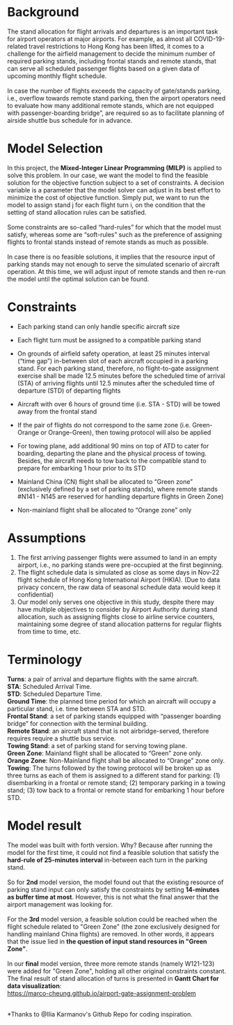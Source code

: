 # Background
The stand allocation for flight arrivals and departures is an important task for airport operators at major airports. For example, as almost all COVID-19-related travel restrictions to Hong Kong has been lifted, it comes to a challenge for the airfield management to decide the minimum number of required parking stands, including frontal stands and remote stands, that can serve all scheduled passenger flights based on a given data of upcoming monthly flight schedule. <br />
<br />
In case the number of flights exceeds the capacity of gate/stands parking, i.e., overflow towards remote stand parking, then the airport operators need to evaluate how many additional remote stands, which are not equipped with passenger-boarding bridge”, are required so as to facilitate planning of airside shuttle bus schedule for in advance.

# Model Selection
In this project, the **Mixed-Integer Linear Programming (MILP)** is applied to solve this problem. In our case, we want the model to find the feasible solution for the objective function subject to a set of constraints. A decision variable is a parameter that the model solver can adjust in its best effort to minimize the cost of objective function. Simply put, we want to run the model to assign stand j for each flight turn i, on the condition that the setting of stand allocation rules can be satisfied. <br />
<br />
Some constraints are so-called “hard-rules” for which that the model must satisfy, whereas some are “soft-rules” such as the preference of assigning flights to frontal stands instead of remote stands as much as possible. <br />
<br />
In case there is no feasible solutions, it implies that the resource input of parking stands may not enough to serve the simulated scenario of aircraft operation. At this time, we will adjust input of remote stands and then re-run the model until the optimal solution can be found. 

# Constraints
-	Each parking stand can only handle specific aircraft size

-	Each flight turn must be assigned to a compatible parking stand

-	On grounds of airfield safety operation, at least 25 minutes interval (“time gap”) in-between slot of each aircraft occupied in a parking stand. For each parking stand, therefore, no flight-to-gate assignment exercise shall be made 12.5 minutes before the scheduled time of arrival (STA) of arriving flights until 12.5 minutes after the scheduled time of departure (STD) of departing flights

-	Aircraft with over 6 hours of ground time (i.e. STA - STD) will be towed away from the frontal stand

-	If the pair of flights do not correspond to the same zone (i.e. Green-Orange or Orange-Green), then towing protocol will also be applied

-	For towing plane, add additional 90 mins on top of ATD to cater for boarding, departing the plane and the physical process of towing. Besides, the aircraft needs to tow back to the compatible stand to prepare for embarking 1 hour prior to its STD

-	Mainland China (CN) flight shall be allocated to “Green zone” (exclusively defined by a set of parking stands), where remote stands #N141 - N145 are reserved for handling departure flights in Green Zone)

-	Non-mainland flight shall be allocated to “Orange zone” only

# Assumptions
1) The first arriving passenger flights were assumed to land in an empty airport, i.e., no parking stands were pre-occupied at the first beginning.
2) The flight schedule data is simulated as close as some days in Nov-22 flight schedule of Hong Kong International Airport (HKIA). (Due to data privacy concern, the raw data of seasonal schedule data would keep it confidential)
3) Our model only serves one objective in this study, despite there may have multiple objectives to consider by Airport Authority during stand allocation, such as assigning flights close to airline service counters, maintaining some degree of stand allocation patterns for regular flights from time to time, etc.

# Terminology
**Turns**: a pair of arrival and departure flights with the same aircraft. <br />
**STA**: Scheduled Arrival Time. <br />
**STD**: Scheduled Departure Time. <br />
**Ground Time**: the planned time period for which an aircraft will occupy a particular stand, i.e. time between STA and STD. <br />
**Frontal Stand**: a set of parking stands equipped with “passenger boarding bridge” for connection with the terminal building. <br />
**Remote Stand**: an aircraft stand that is not airbridge-served, therefore requires require a shuttle bus service. <br />
**Towing Stand**: a set of parking stand for serving towing plane. <br />
**Green Zone**: Mainland flight shall be allocated to “Green” zone only. <br />
**Orange Zone**: Non-Mainland flight shall be allocated to “Orange” zone only. <br />
**Towing**: The turns followed by the towing protocol will be broken up as three turns as each of them is assigned to a different stand for parking: (1) disembarking in a frontal or remote stand; (2) temporary parking in a towing stand; (3) tow back to a frontal or remote stand for embarking 1 hour before STD.
 

# Model result
The model was built with forth version. Why? Because after running the model for the first time, it could not find a feasible solution that satisfy the **hard-rule of 25-minutes interval** in-between each turn in the parking stand. <br />
<br />
So for **2nd** model version, the model found out that the existing resource of parking stand input can only satisfy the constraints by setting **14-minutes as buffer time at most**. However, this is not what the final answer that the airport management was looking for. <br />
<br />
For the **3rd** model version, a feasible solution could be reached when the flight schedule related to "Green Zone" (the zone exclusively designed for handling mainland China flights) are removed. In other words, it appears that the issue lied in **the question of input stand resources in "Green Zone"**. <br />
<br />
In our **final** model version, three more remote stands (namely W121-123) were added for "Green Zone", holding all other original constraints constant. The final result of stand allocation of turns is presented in **Gantt Chart for data visualization**: <br />
https://marco-cheung.github.io/airport-gate-assignment-problem


<br />
*Thanks to @Ilia Karmanov's Github Repo for coding inspiration. 
